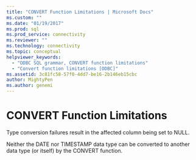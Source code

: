 ```yaml
---
title: "CONVERT Function Limitations | Microsoft Docs"
ms.custom: ""
ms.date: "01/19/2017"
ms.prod: sql
ms.prod_service: connectivity
ms.reviewer: ""
ms.technology: connectivity
ms.topic: conceptual
helpviewer_keywords: 
  - "ODBC SQL grammar, CONVERT function limitations"
  - "Convert function limitations [ODBC]"
ms.assetid: 3c81fc58-57f0-4dd7-be16-2b146eb15cbc
author: MightyPen
ms.author: genemi
---
```

# CONVERT Function Limitations
Type conversion failures result in the affected column being set to NULL.  
  
 Neither the DATE nor TIMESTAMP data type can be converted to another data type (or itself) by the CONVERT function.
